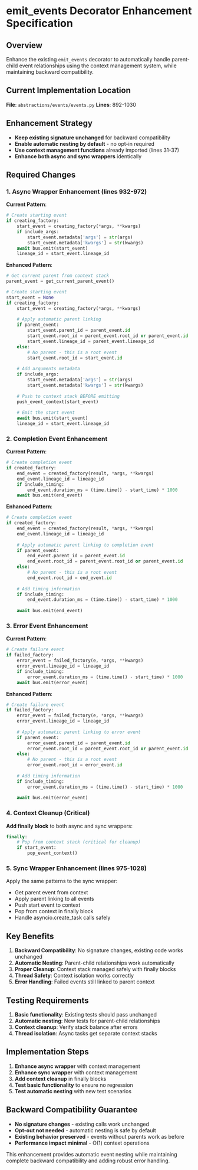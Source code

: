 # emit_events Decorator Enhancement Specification

## Overview
Enhance the existing `emit_events` decorator to automatically handle parent-child event relationships using the context management system, while maintaining backward compatibility.

## Current Implementation Location
**File**: `abstractions/events/events.py`
**Lines**: 892-1030

## Enhancement Strategy
- **Keep existing signature unchanged** for backward compatibility
- **Enable automatic nesting by default** - no opt-in required
- **Use context management functions** already imported (lines 31-37)
- **Enhance both async and sync wrappers** identically

## Required Changes

### 1. Async Wrapper Enhancement (lines 932-972)

**Current Pattern**:
```python
# Create starting event
if creating_factory:
    start_event = creating_factory(*args, **kwargs)
    if include_args:
        start_event.metadata['args'] = str(args)
        start_event.metadata['kwargs'] = str(kwargs)
    await bus.emit(start_event)
    lineage_id = start_event.lineage_id
```

**Enhanced Pattern**:
```python
# Get current parent from context stack
parent_event = get_current_parent_event()

# Create starting event
start_event = None
if creating_factory:
    start_event = creating_factory(*args, **kwargs)
    
    # Apply automatic parent linking
    if parent_event:
        start_event.parent_id = parent_event.id
        start_event.root_id = parent_event.root_id or parent_event.id
        start_event.lineage_id = parent_event.lineage_id
    else:
        # No parent - this is a root event
        start_event.root_id = start_event.id
    
    # Add arguments metadata
    if include_args:
        start_event.metadata['args'] = str(args)
        start_event.metadata['kwargs'] = str(kwargs)
    
    # Push to context stack BEFORE emitting
    push_event_context(start_event)
    
    # Emit the start event
    await bus.emit(start_event)
    lineage_id = start_event.lineage_id
```

### 2. Completion Event Enhancement

**Current Pattern**:
```python
# Create completion event
if created_factory:
    end_event = created_factory(result, *args, **kwargs)
    end_event.lineage_id = lineage_id
    if include_timing:
        end_event.duration_ms = (time.time() - start_time) * 1000
    await bus.emit(end_event)
```

**Enhanced Pattern**:
```python
# Create completion event
if created_factory:
    end_event = created_factory(result, *args, **kwargs)
    end_event.lineage_id = lineage_id
    
    # Apply automatic parent linking to completion event
    if parent_event:
        end_event.parent_id = parent_event.id
        end_event.root_id = parent_event.root_id or parent_event.id
    else:
        # No parent - this is a root event
        end_event.root_id = end_event.id
    
    # Add timing information
    if include_timing:
        end_event.duration_ms = (time.time() - start_time) * 1000
    
    await bus.emit(end_event)
```

### 3. Error Event Enhancement

**Current Pattern**:
```python
# Create failure event
if failed_factory:
    error_event = failed_factory(e, *args, **kwargs)
    error_event.lineage_id = lineage_id
    if include_timing:
        error_event.duration_ms = (time.time() - start_time) * 1000
    await bus.emit(error_event)
```

**Enhanced Pattern**:
```python
# Create failure event
if failed_factory:
    error_event = failed_factory(e, *args, **kwargs)
    error_event.lineage_id = lineage_id
    
    # Apply automatic parent linking to error event
    if parent_event:
        error_event.parent_id = parent_event.id
        error_event.root_id = parent_event.root_id or parent_event.id
    else:
        # No parent - this is a root event
        error_event.root_id = error_event.id
    
    # Add timing information
    if include_timing:
        error_event.duration_ms = (time.time() - start_time) * 1000
    
    await bus.emit(error_event)
```

### 4. Context Cleanup (Critical)

**Add finally block** to both async and sync wrappers:
```python
finally:
    # Pop from context stack (critical for cleanup)
    if start_event:
        pop_event_context()
```

### 5. Sync Wrapper Enhancement (lines 975-1028)

Apply the same patterns to the sync wrapper:
- Get parent event from context
- Apply parent linking to all events
- Push start event to context
- Pop from context in finally block
- Handle asyncio.create_task calls safely

## Key Benefits

1. **Backward Compatibility**: No signature changes, existing code works unchanged
2. **Automatic Nesting**: Parent-child relationships work automatically
3. **Proper Cleanup**: Context stack managed safely with finally blocks
4. **Thread Safety**: Context isolation works correctly
5. **Error Handling**: Failed events still linked to parent context

## Testing Requirements

1. **Basic functionality**: Existing tests should pass unchanged
2. **Automatic nesting**: New tests for parent-child relationships
3. **Context cleanup**: Verify stack balance after errors
4. **Thread isolation**: Async tasks get separate context stacks

## Implementation Steps

1. **Enhance async wrapper** with context management
2. **Enhance sync wrapper** with context management  
3. **Add context cleanup** in finally blocks
4. **Test basic functionality** to ensure no regression
5. **Test automatic nesting** with new test scenarios

## Backward Compatibility Guarantee

- **No signature changes** - existing calls work unchanged
- **Opt-out not needed** - automatic nesting is safe by default
- **Existing behavior preserved** - events without parents work as before
- **Performance impact minimal** - O(1) context operations

This enhancement provides automatic event nesting while maintaining complete backward compatibility and adding robust error handling.